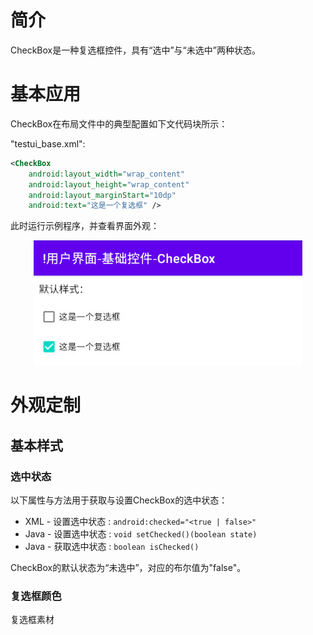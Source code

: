 # 简介
CheckBox是一种复选框控件，具有“选中”与“未选中”两种状态。

# 基本应用
CheckBox在布局文件中的典型配置如下文代码块所示：

"testui_base.xml":

```xml
<CheckBox
    android:layout_width="wrap_content"
    android:layout_height="wrap_content"
    android:layout_marginStart="10dp"
    android:text="这是一个复选框" />
```

此时运行示例程序，并查看界面外观：

<div align="center">

![默认样式](./Assets_CheckBox/基本应用_默认样式.jpg)

</div>

# 外观定制
## 基本样式
### 选中状态
以下属性与方法用于获取与设置CheckBox的选中状态：

- XML - 设置选中状态 : `android:checked="<true | false>"`
- Java - 设置选中状态 : `void setChecked()(boolean state)`
- Java - 获取选中状态 : `boolean isChecked()`

CheckBox的默认状态为“未选中”，对应的布尔值为"false"。

### 复选框颜色


复选框素材